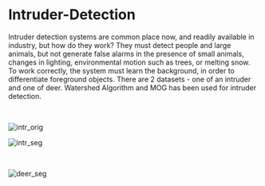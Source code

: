 # Intruder-Detection
Intruder detection systems are common place now, and readily available in industry, but how do they work? They must detect people and large animals, but not generate false alarms in the presence of small animals, changes in lighting, environmental motion such as trees, or melting snow. To work correctly, the system must learn the background, in order to differentiate foreground objects. There are 2 datasets - one of an intruder and one of deer. Watershed Algorithm and MOG has been used for intruder detection.

<br/>

![intr_orig](https://user-images.githubusercontent.com/20256767/119759670-a2b32580-be76-11eb-8545-e9a24f1a8362.jpg)

![intr_seg](https://user-images.githubusercontent.com/20256767/119759674-a5157f80-be76-11eb-9bf4-b264c7e8e165.PNG)

<br/>

![deer_seg](https://user-images.githubusercontent.com/20256767/119759780-d5f5b480-be76-11eb-9748-81cb94ff13fa.PNG)

